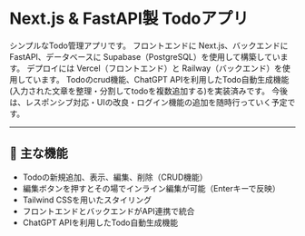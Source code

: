 # Next.js & FastAPI製 Todoアプリ

シンプルなTodo管理アプリです。 
フロントエンドに Next.js、バックエンドに FastAPI、データベースに Supabase（PostgreSQL）を使用して構築しています。
デプロイには Vercel（フロントエンド）と Railway（バックエンド）を使用しています。
Todoのcrud機能、ChatGPT APIを利用したTodo自動生成機能 (入力された文章を整理・分割してtodoを複数追加する)を実装済みです。
今後は、レスポンシブ対応・UIの改良・ログイン機能の追加を随時行っていく予定です。

---

## 🔧 主な機能

- Todoの新規追加、表示、編集、削除（CRUD機能）
- 編集ボタンを押すとその場でインライン編集が可能（Enterキーで反映）
- Tailwind CSSを用いたスタイリング
- フロントエンドとバックエンドがAPI連携で統合
- ChatGPT APIを利用したTodo自動生成機能
